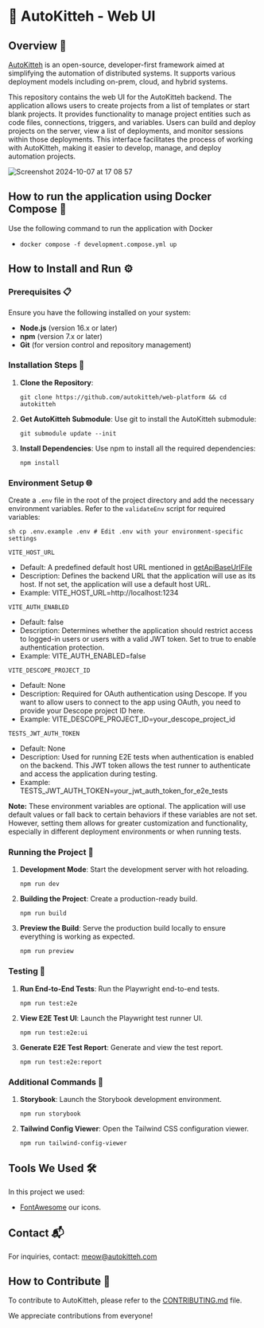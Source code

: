 # 🐾 AutoKitteh - Web UI

## Overview 🌟

[AutoKitteh](https://www.autokitteh.com) is an open-source, developer-first framework aimed at simplifying the automation of distributed systems. It supports various deployment models including on-prem, cloud, and hybrid systems.

This repository contains the web UI for the AutoKitteh backend. The application allows users to create projects from a list of templates or start blank projects. It provides functionality to manage project entities such as code files, connections, triggers, and variables. Users can build and deploy projects on the server, view a list of deployments, and monitor sessions within those deployments. This interface facilitates the process of working with AutoKitteh, making it easier to develop, manage, and deploy automation projects.

![Screenshot 2024-10-07 at 17 08 57](https://github.com/user-attachments/assets/3ea42fbd-f74d-4b00-b0d4-dd3b40ea12ee)

## How to run the application using Docker Compose 🐳

Use the following command to run the application with Docker

-   `docker compose -f development.compose.yml up`

## How to Install and Run ⚙️

### Prerequisites 📋

Ensure you have the following installed on your system:

-   **Node.js** (version 16.x or later)
-   **npm** (version 7.x or later)
-   **Git** (for version control and repository management)

### Installation Steps 🚀

1.  **Clone the Repository**:

    `git clone https://github.com/autokitteh/web-platform && cd autokitteh`

2.  **Get AutoKitteh Submodule**: Use git to install the AutoKitteh submodule:

    `git submodule update --init`

3.  **Install Dependencies**: Use npm to install all the required dependencies:

    `npm install`

### Environment Setup 🌐

Create a `.env` file in the root of the project directory and add the necessary environment variables. Refer to the `validateEnv` script for required variables:

`sh cp .env.example .env # Edit .env with your environment-specific settings`

`VITE_HOST_URL`

-   Default: A predefined default host URL mentioned in [getApiBaseUrlFile](https://github.com/autokitteh/web-platform/blob/main/src/utilities/getApiBaseUrl.utils.ts)
-   Description: Defines the backend URL that the application will use as its host. If not set, the application will use a default host URL.
-   Example: VITE_HOST_URL=http://localhost:1234

`VITE_AUTH_ENABLED`

-   Default: false
-   Description: Determines whether the application should restrict access to logged-in users or users with a valid JWT token. Set to true to enable authentication protection.
-   Example: VITE_AUTH_ENABLED=false

`VITE_DESCOPE_PROJECT_ID`

-   Default: None
-   Description: Required for OAuth authentication using Descope. If you want to allow users to connect to the app using OAuth, you need to provide your Descope project ID here.
-   Example: VITE_DESCOPE_PROJECT_ID=your_descope_project_id

`TESTS_JWT_AUTH_TOKEN`

-   Default: None
-   Description: Used for running E2E tests when authentication is enabled on the backend. This JWT token allows the test runner to authenticate and access the application during testing.
-   Example: TESTS_JWT_AUTH_TOKEN=your_jwt_auth_token_for_e2e_tests

**Note:** These environment variables are optional. The application will use default values or fall back to certain behaviors if these variables are not set. However, setting them allows for greater customization and functionality, especially in different deployment environments or when running tests.

### Running the Project 🏃

1.  **Development Mode**: Start the development server with hot reloading.

    `npm run dev`

2.  **Building the Project**: Create a production-ready build.

    `npm run build`

3.  **Preview the Build**: Serve the production build locally to ensure everything is working as expected.

    `npm run preview`

### Testing 🧪

1.  **Run End-to-End Tests**: Run the Playwright end-to-end tests.

    `npm run test:e2e`

2.  **View E2E Test UI**: Launch the Playwright test runner UI.

    `npm run test:e2e:ui`

3.  **Generate E2E Test Report**: Generate and view the test report.

    `npm run test:e2e:report`

### Additional Commands 📜

1.  **Storybook**: Launch the Storybook development environment.

    `npm run storybook`

2.  **Tailwind Config Viewer**: Open the Tailwind CSS configuration viewer.

    `npm run tailwind-config-viewer`

## Tools We Used 🛠️

In this project we used:

-   [FontAwesome](https://fontawesome.com) our icons.

## Contact 📬

For inquiries, contact: meow@autokitteh.com

## How to Contribute 🤝

To contribute to AutoKitteh, please refer to the [CONTRIBUTING.md](CONTRIBUTING.md) file.

We appreciate contributions from everyone!
